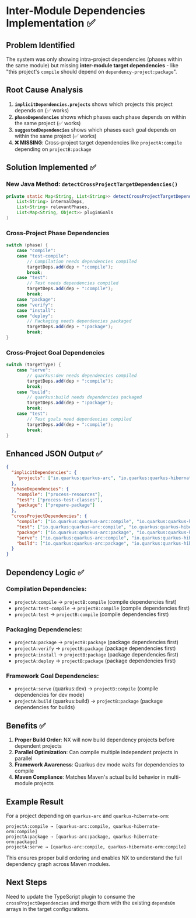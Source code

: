 # Inter-Module Dependencies Implementation ✅

## Problem Identified
The system was only showing intra-project dependencies (phases within the same module) but missing **inter-module target dependencies** - like "this project's `compile` should depend on `dependency-project:package`".

## Root Cause Analysis
1. **`implicitDependencies.projects`** shows which projects this project depends on (✅ works)
2. **`phaseDependencies`** shows which phases each phase depends on within the same project (✅ works)
3. **`suggestedDependencies`** shows which phases each goal depends on within the same project (✅ works)
4. **❌ MISSING**: Cross-project target dependencies like `projectA:compile` depending on `projectB:package`

## Solution Implemented ✅

### New Java Method: `detectCrossProjectTargetDependencies()`

```java
private static Map<String, List<String>> detectCrossProjectTargetDependencies(
    List<String> internalDeps, 
    List<String> relevantPhases, 
    List<Map<String, Object>> pluginGoals
)
```

### Cross-Project Phase Dependencies
```java
switch (phase) {
    case "compile":
    case "test-compile":
        // Compilation needs dependencies compiled
        targetDeps.add(dep + ":compile");
        break;
    case "test":
        // Test needs dependencies compiled
        targetDeps.add(dep + ":compile");
        break;
    case "package":
    case "verify":
    case "install":
    case "deploy":
        // Packaging needs dependencies packaged
        targetDeps.add(dep + ":package");
        break;
}
```

### Cross-Project Goal Dependencies  
```java
switch (targetType) {
    case "serve":
        // quarkus:dev needs dependencies compiled
        targetDeps.add(dep + ":compile");
        break;
    case "build":
        // quarkus:build needs dependencies packaged
        targetDeps.add(dep + ":package");
        break;
    case "test":
        // Test goals need dependencies compiled
        targetDeps.add(dep + ":compile");
        break;
}
```

## Enhanced JSON Output ✅

```json
{
  "implicitDependencies": {
    "projects": ["io.quarkus:quarkus-arc", "io.quarkus:quarkus-hibernate-orm"]
  },
  "phaseDependencies": {
    "compile": ["process-resources"],
    "test": ["process-test-classes"],
    "package": ["prepare-package"]
  },
  "crossProjectDependencies": {
    "compile": ["io.quarkus:quarkus-arc:compile", "io.quarkus:quarkus-hibernate-orm:compile"],
    "test": ["io.quarkus:quarkus-arc:compile", "io.quarkus:quarkus-hibernate-orm:compile"],
    "package": ["io.quarkus:quarkus-arc:package", "io.quarkus:quarkus-hibernate-orm:package"],
    "serve": ["io.quarkus:quarkus-arc:compile", "io.quarkus:quarkus-hibernate-orm:compile"],
    "build": ["io.quarkus:quarkus-arc:package", "io.quarkus:quarkus-hibernate-orm:package"]
  }
}
```

## Dependency Logic ✅

### **Compilation Dependencies**:
- `projectA:compile` → `projectB:compile` (compile dependencies first)
- `projectA:test-compile` → `projectB:compile` (compile dependencies first)
- `projectA:test` → `projectB:compile` (compile dependencies first)

### **Packaging Dependencies**:
- `projectA:package` → `projectB:package` (package dependencies first)
- `projectA:verify` → `projectB:package` (package dependencies first)
- `projectA:install` → `projectB:package` (package dependencies first)
- `projectA:deploy` → `projectB:package` (package dependencies first)

### **Framework Goal Dependencies**:
- `projectA:serve` (quarkus:dev) → `projectB:compile` (compile dependencies for dev mode)
- `projectA:build` (quarkus:build) → `projectB:package` (package dependencies for builds)

## Benefits ✅

1. **Proper Build Order**: NX will now build dependency projects before dependent projects
2. **Parallel Optimization**: Can compile multiple independent projects in parallel
3. **Framework Awareness**: Quarkus dev mode waits for dependencies to compile
4. **Maven Compliance**: Matches Maven's actual build behavior in multi-module projects

## Example Result

For a project depending on `quarkus-arc` and `quarkus-hibernate-orm`:

```
projectA:compile → [quarkus-arc:compile, quarkus-hibernate-orm:compile]
projectA:package → [quarkus-arc:package, quarkus-hibernate-orm:package]  
projectA:serve → [quarkus-arc:compile, quarkus-hibernate-orm:compile]
```

This ensures proper build ordering and enables NX to understand the full dependency graph across Maven modules.

## Next Steps

Need to update the TypeScript plugin to consume the `crossProjectDependencies` and merge them with the existing `dependsOn` arrays in the target configurations.